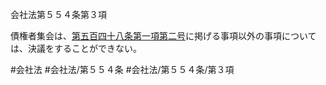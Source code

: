 会社法第５５４条第３項

債権者集会は、[第五百四十八条第一項第二号](会社法＿＿＿＿第５４８条第１項第２号)に掲げる事項以外の事項については、決議をすることができない。

#会社法
#会社法/第５５４条
#会社法/第５５４条/第３項
